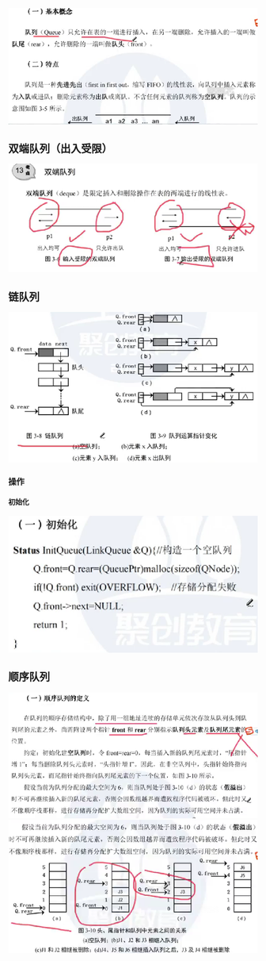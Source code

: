 

![输入图片说明](/imgs/2025-08-20/ROAoLZW4RsUR0GQQ.png)

## 双端队列（出入受限）
![输入图片说明](/imgs/2025-08-20/g5PjhN2b0r2StDit.png)

## 链队列
![输入图片说明](/imgs/2025-08-20/WnGYuyoeCsY5hxr5.png)
### 操作
#### 初始化
![输入图片说明](/imgs/2025-08-20/n7ICHe4eAMDV0EzC.png)

## 顺序队列
![输入图片说明](/imgs/2025-08-20/Me8avuelx1JWAtqs.png)
![输入图片说明](/imgs/2025-08-20/zIqJe4AlS6U8tsC8.png)
<!--stackedit_data:
eyJoaXN0b3J5IjpbMTczMzk2NTQ2MV19
-->